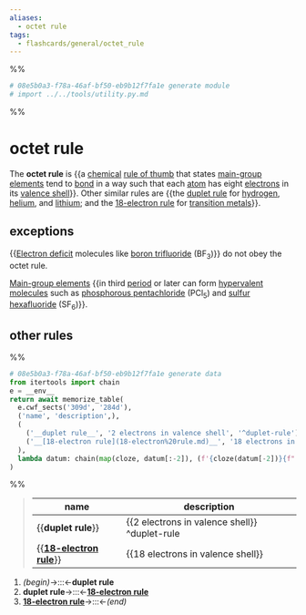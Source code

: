 ```yaml
---
aliases:
  - octet rule
tags:
  - flashcards/general/octet_rule
---
```


%%
```Python
# 08e5b0a3-f78a-46af-bf50-eb9b12f7fa1e generate module
# import ../../tools/utility.py.md
```
%%

# octet rule

The __octet rule__ is {{a [chemical](chemistry.md) [rule of thumb](rule%20of%20thumb.md) that states [main-group elements](main-group%20element.md) tend to [bond](chemical%20bond.md) in a way such that each [atom](atom.md) has eight [electrons](electron.md) in its [valence shell](valence%20shell.md)}}. Other similar rules are {{the [duplet rule](#^duplet-rule) for [hydrogen](hydrogen.md), [helium](helium.md), and [lithium](lithium.md); and the [18-electron rule](18-electron%20rule.md) for [transition metals](transition%20metal.md)}}. <!--SR:!2024-03-15,188,270!2023-11-04,99,290-->

## exceptions

{{[Electron deficit](electron%20deficiency.md) molecules like [boron trifluoride](boron%20trifluoride.md) (BF<sub>3</sub>)}} do not obey the octet rule. <!--SR:!2024-02-14,176,290-->

[Main-group elements](main-group%20element.md) {{in third [period](period%20(periodic%20table).md) or later can form [hypervalent molecules](hypervalent%20molecule.md) such as [phosphorous pentachloride](phosphorous%20pentachloride.md) (PCl<sub>5</sub>) and [sulfur hexafluoride](sulfur%20hexafluoride.md) (SF<sub>6</sub>)}}. <!--SR:!2023-10-22,61,250-->

## other rules

%%
```Python
# 08e5b0a3-f78a-46af-bf50-eb9b12f7fa1e generate data
from itertools import chain
e = __env__
return await memorize_table(
  e.cwf_sects('309d', '284d'),
  ('name', 'description',),
  (
    ('__duplet rule__', '2 electrons in valence shell', '^duplet-rule'),
    ('__[18-electron rule](18-electron%20rule.md)__', '18 electrons in valence shell', None,),
  ),
  lambda datum: chain(map(cloze, datum[:-2]), (f'{cloze(datum[-2])}{f" {datum[-1]}" if datum[-1] else ""}',),),
)
```
%%

<!--08e5b0a3-f78a-46af-bf50-eb9b12f7fa1e generate section="309d"--><!-- The following content is generated at 2023-03-20T16:20:31.070686+08:00. Any edits will be overridden! -->

> | name | description |
> |-|-|
> | {{__duplet rule__}} | {{2 electrons in valence shell}} ^duplet-rule |
> | {{__[18-electron rule](18-electron%20rule.md)__}} | {{18 electrons in valence shell}} | <!--SR:!2023-12-22,144,310!2023-12-06,132,310!2023-12-10,135,310!2023-12-21,143,310-->

<!--/08e5b0a3-f78a-46af-bf50-eb9b12f7fa1e-->

<!--08e5b0a3-f78a-46af-bf50-eb9b12f7fa1e generate section="284d"--><!-- The following content is generated at 2023-03-20T12:51:18.460734+08:00. Any edits will be overridden! -->

1. _(begin)_→:::←__duplet rule__ <!--SR:!2023-12-24,146,310!2023-12-09,134,310-->
2. __duplet rule__→:::←__[18-electron rule](18-electron%20rule.md)__ <!--SR:!2023-12-11,136,310!2023-12-08,133,310-->
3. __[18-electron rule](18-electron%20rule.md)__→:::←_(end)_ <!--SR:!2023-12-23,145,310!2023-12-05,131,310-->

<!--/08e5b0a3-f78a-46af-bf50-eb9b12f7fa1e-->
